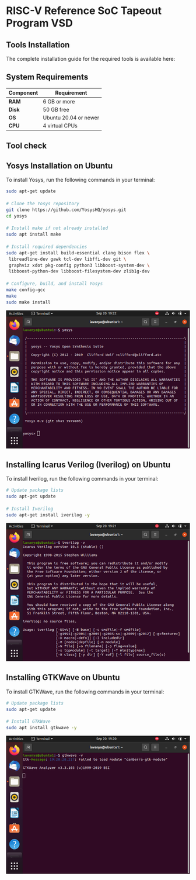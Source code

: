 
# RISC-V Reference SoC Tapeout Program VSD




## Tools Installation
The complete installation guide for the required tools is available here:

## System Requirements

| Component   | Requirement            |
|-------------|------------------------|
| **RAM**     | 6 GB or more           |
| **Disk**    | 50 GB free             |
| **OS**      | Ubuntu 20.04 or newer  |
| **CPU**     | 4 virtual CPUs         |

## Tool check

## Yosys Installation on Ubuntu

To install Yosys, run the following commands in your terminal:

```bash
sudo apt-get update

# Clone the Yosys repository
git clone https://github.com/YosysHQ/yosys.git
cd yosys

# Install make if not already installed
sudo apt install make

# Install required dependencies
sudo apt-get install build-essential clang bison flex \
 libreadline-dev gawk tcl-dev libffi-dev git \
 graphviz xdot pkg-config python3 libboost-system-dev \
 libboost-python-dev libboost-filesystem-dev zlib1g-dev

# Configure, build, and install Yosys
make config-gcc
make
sudo make install

```
![Yosys](Images/yosys_installation_done.png)

## Installing Icarus Verilog (Iverilog) on Ubuntu

To install Iverilog, run the following commands in your terminal:

```bash
# Update package lists
sudo apt-get update

# Install Iverilog
sudo apt-get install iverilog -y
```
![iverilog_installation_done](Week_0/Images/iverilog_installation_done.png)

## Installing GTKWave on Ubuntu

To install GTKWave, run the following commands in your terminal:

```bash
# Update package lists
sudo apt-get update

# Install GTKWave
sudo apt install gtkwave -y

```
![gtkwave_installation_done](Week_0/Images/gtkwave_installation_done.png)

